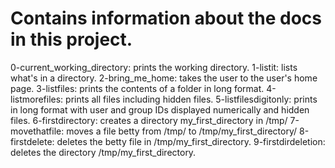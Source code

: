 # Contains information about the docs in this project.

0-current_working_directory: prints the working directory.
1-listit: lists what's in a directory.
2-bring_me_home: takes the user to the user's home page.
3-listfiles: prints the contents of a folder in long format.
4-listmorefiles: prints all files including hidden files.
5-listfilesdigitonly: prints in long format with user and group IDs displayed numerically and hidden files.
6-firstdirectory: creates a directory my_first_directory in /tmp/
7-movethatfile: moves a file betty from /tmp/ to /tmp/my_first_directory/
8-firstdelete: deletes the betty file in /tmp/my_first_directory.
9-firstdirdeletion: deletes the directory /tmp/my_first_directory.

